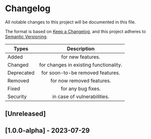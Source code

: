 # Changelog

All notable changes to this project will be documented in this file.

The format is based on [Keep a Changelog](https://keepachangelog.com/en/1.0.0/),
and this project adheres to [Semantic Versioning](https://semver.org/spec/v2.0.0.html).

| Types      |              Description               |
| ---------- | :------------------------------------: |
| Added      |           for new features.            |
| Changed    | for changes in existing functionality. |
| Deprecated |    for soon-to-be removed features.    |
| Removed    |       for now removed features.        |
| Fixed      |           for any bug fixes.           |
| Security   |      in case of vulnerabilities.       |

## [Unreleased]

## [1.0.0-alpha] - 2023-07-29
